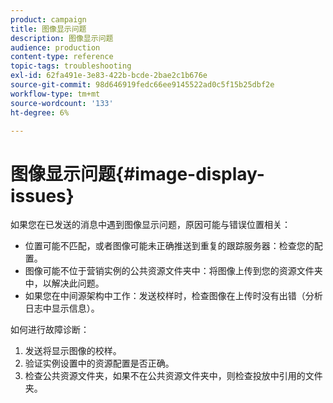 ```yaml
---
product: campaign
title: 图像显示问题
description: 图像显示问题
audience: production
content-type: reference
topic-tags: troubleshooting
exl-id: 62fa491e-3e83-422b-bcde-2bae2c1b676e
source-git-commit: 98d646919fedc66ee9145522ad0c5f15b25dbf2e
workflow-type: tm+mt
source-wordcount: '133'
ht-degree: 6%

---
```


# 图像显示问题{#image-display-issues}

如果您在已发送的消息中遇到图像显示问题，原因可能与错误位置相关：

* 位置可能不匹配，或者图像可能未正确推送到重复的跟踪服务器：检查您的配置。
* 图像可能不位于营销实例的公共资源文件夹中：将图像上传到您的资源文件夹中，以解决此问题。
* 如果您在中间源架构中工作：发送校样时，检查图像在上传时没有出错（分析日志中显示信息）。

如何进行故障诊断：

1. 发送将显示图像的校样。
1. 验证实例设置中的资源配置是否正确。
1. 检查公共资源文件夹，如果不在公共资源文件夹中，则检查投放中引用的文件夹。
